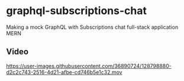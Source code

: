 # graphql-subscriptions-chat
Making a mock GraphQL with Subscriptions chat full-stack application MERN

## Video
https://user-images.githubusercontent.com/36890724/128798880-d2c2c743-2516-4d21-afbe-cd746b5e1c32.mov
